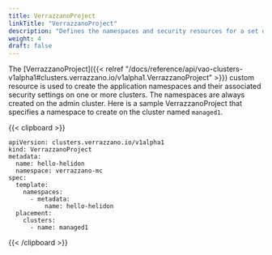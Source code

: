 ```yaml
---
title: VerrazzanoProject
linkTitle: "VerrazzanoProject"
description: "Defines the namespaces and security resources for a set of multicluster applications"
weight: 4
draft: false
---
```

The [VerrazzanoProject]({{< relref "/docs/reference/api/vao-clusters-v1alpha1#clusters.verrazzano.io/v1alpha1.VerrazzanoProject" >}}) custom resource is used to create the application namespaces and their associated security settings on one or more clusters.  The namespaces are always created on the admin cluster.  Here is a sample VerrazzanoProject that specifies a namespace to create on the cluster named `managed1`.

{{< clipboard >}}
<div class="highlight">

    apiVersion: clusters.verrazzano.io/v1alpha1
    kind: VerrazzanoProject
    metadata:
      name: hello-helidon
      namespace: verrazzano-mc
    spec:
      template:
        namespaces:
          - metadata:
              name: hello-helidon
      placement:
        clusters:
          - name: managed1

</div>
{{< /clipboard >}}
